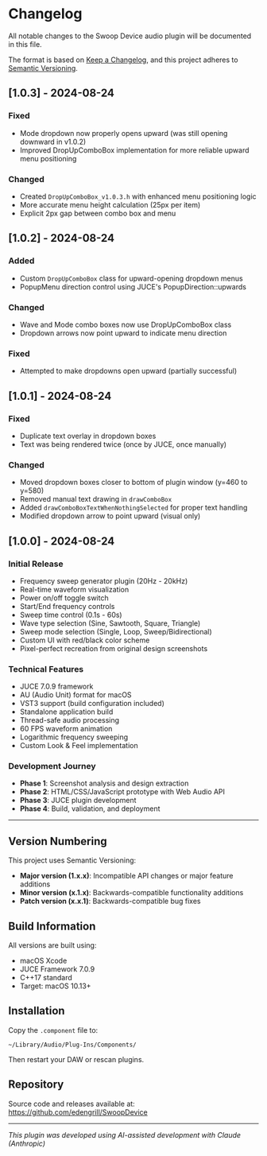 # Changelog

All notable changes to the Swoop Device audio plugin will be documented in this file.

The format is based on [Keep a Changelog](https://keepachangelog.com/en/1.0.0/),
and this project adheres to [Semantic Versioning](https://semver.org/spec/v2.0.0.html).

## [1.0.3] - 2024-08-24

### Fixed
- Mode dropdown now properly opens upward (was still opening downward in v1.0.2)
- Improved DropUpComboBox implementation for more reliable upward menu positioning

### Changed
- Created `DropUpComboBox_v1.0.3.h` with enhanced menu positioning logic
- More accurate menu height calculation (25px per item)
- Explicit 2px gap between combo box and menu

## [1.0.2] - 2024-08-24

### Added
- Custom `DropUpComboBox` class for upward-opening dropdown menus
- PopupMenu direction control using JUCE's PopupDirection::upwards

### Changed
- Wave and Mode combo boxes now use DropUpComboBox class
- Dropdown arrows now point upward to indicate menu direction

### Fixed
- Attempted to make dropdowns open upward (partially successful)

## [1.0.1] - 2024-08-24

### Fixed
- Duplicate text overlay in dropdown boxes
- Text was being rendered twice (once by JUCE, once manually)

### Changed
- Moved dropdown boxes closer to bottom of plugin window (y=460 to y=580)
- Removed manual text drawing in `drawComboBox`
- Added `drawComboBoxTextWhenNothingSelected` for proper text handling
- Modified dropdown arrow to point upward (visual only)

## [1.0.0] - 2024-08-24

### Initial Release
- Frequency sweep generator plugin (20Hz - 20kHz)
- Real-time waveform visualization
- Power on/off toggle switch
- Start/End frequency controls
- Sweep time control (0.1s - 60s)
- Wave type selection (Sine, Sawtooth, Square, Triangle)
- Sweep mode selection (Single, Loop, Sweep/Bidirectional)
- Custom UI with red/black color scheme
- Pixel-perfect recreation from original design screenshots

### Technical Features
- JUCE 7.0.9 framework
- AU (Audio Unit) format for macOS
- VST3 support (build configuration included)
- Standalone application build
- Thread-safe audio processing
- 60 FPS waveform animation
- Logarithmic frequency sweeping
- Custom Look & Feel implementation

### Development Journey
- **Phase 1**: Screenshot analysis and design extraction
- **Phase 2**: HTML/CSS/JavaScript prototype with Web Audio API
- **Phase 3**: JUCE plugin development
- **Phase 4**: Build, validation, and deployment

---

## Version Numbering

This project uses Semantic Versioning:
- **Major version (1.x.x)**: Incompatible API changes or major feature additions
- **Minor version (x.1.x)**: Backwards-compatible functionality additions
- **Patch version (x.x.1)**: Backwards-compatible bug fixes

## Build Information

All versions are built using:
- macOS Xcode
- JUCE Framework 7.0.9
- C++17 standard
- Target: macOS 10.13+

## Installation

Copy the `.component` file to:
```
~/Library/Audio/Plug-Ins/Components/
```

Then restart your DAW or rescan plugins.

## Repository

Source code and releases available at:
https://github.com/edengrill/SwoopDevice

---

*This plugin was developed using AI-assisted development with Claude (Anthropic)*